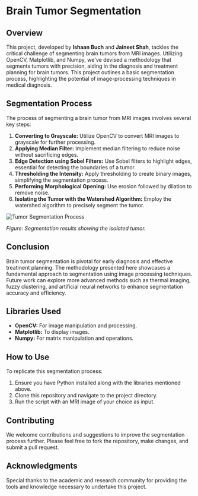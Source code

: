 # Brain Tumor Segmentation

## Overview

This project, developed by **Ishaan Buch** and **Jaineet Shah**, tackles the critical challenge of segmenting brain tumors from MRI images. Utilizing OpenCV, Matplotlib, and Numpy, we've devised a methodology that segments tumors with precision, aiding in the diagnosis and treatment planning for brain tumors. This project outlines a basic segmentation process, highlighting the potential of image-processing techniques in medical diagnosis.

## Segmentation Process

The process of segmenting a brain tumor from MRI images involves several key steps:
1. **Converting to Grayscale:** Utilize OpenCV to convert MRI images to grayscale for further processing.
2. **Applying Median Filter:** Implement median filtering to reduce noise without sacrificing edges.
3. **Edge Detection using Sobel Filters:** Use Sobel filters to highlight edges, essential for detecting the boundaries of a tumor.
4. **Thresholding the Intensity:** Apply thresholding to create binary images, simplifying the segmentation process.
5. **Performing Morphological Opening:** Use erosion followed by dilation to remove noise.
6. **Isolating the Tumor with the Watershed Algorithm:** Employ the watershed algorithm to precisely segment the tumor.

![Tumor Segmentation Process](Figure_8.png)

*Figure: Segmentation results showing the isolated tumor.*

## Conclusion

Brain tumor segmentation is pivotal for early diagnosis and effective treatment planning. The methodology presented here showcases a fundamental approach to segmentation using image processing techniques. Future work can explore more advanced methods such as thermal imaging, fuzzy clustering, and artificial neural networks to enhance segmentation accuracy and efficiency.

## Libraries Used

- **OpenCV:** For image manipulation and processing.
- **Matplotlib:** To display images.
- **Numpy:** For matrix manipulation and operations.

## How to Use

To replicate this segmentation process:
1. Ensure you have Python installed along with the libraries mentioned above.
2. Clone this repository and navigate to the project directory.
3. Run the script with an MRI image of your choice as input.

## Contributing

We welcome contributions and suggestions to improve the segmentation process further. Please feel free to fork the repository, make changes, and submit a pull request.

## Acknowledgments

Special thanks to the academic and research community for providing the tools and knowledge necessary to undertake this project.
